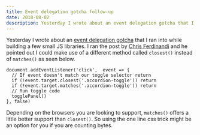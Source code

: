 ```yaml
---
title: Event delegation gotcha follow-up
date: 2018-08-02
description: Yesterday I wrote about an event delegation gotcha that I ran into while building a few small JS libraries. Since posting, Chris Ferdinandi shared with me another alternative solution.
---
```

Yesterday I wrote about an [event delegation gotcha](/posts/2018/08/event-delegation-gotcha/) that I ran into while building a few small JS libraries. I ran the post by [Chris Ferdinandi](https://gomakethings.com/) and he pointed out I could make use of a different method called `closest()` instead of `matches()` as seen below.

```js/2/3
document.addEventListener('click',  event => {
  // If event doesn't match our toggle selector return
  if (!event.target.closest('.accordion-toggle')) return
  if (!event.target.matches('.accordion-toggle')) return
  // Run toggle code
  togglePanel()
}, false)
```

Depending on the browsers you are looking to support, `matches()` offers a little better support than `closest()`. So using the one line css trick might be an option for you if you are counting bytes.
